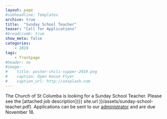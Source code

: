 ```yaml
---
layout: page
#subheadline: Templates
archive: true
title:  "Sunday School Teacher"
teaser: "Call for Applications"
#breadcrumb: true
show_meta: false
categories:
    - 2019
tags:
    - frontpage
#header: no
#image:
#    title: poster-chili-supper-2019.png
#    caption: Open House Flyer
#    caption_url: http://unsplash.com
---
```

The Church of St Columba is looking for a Sunday School Teacher.  Please see the [attached job description]({{ site.url }}/assets/sunday-school-teacher.pdf).  Applications can be sent to our [administrator](mailto:admin@stcolumbaottawa.ca) and are due November 18.  


